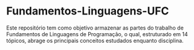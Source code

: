 # Fundamentos-Linguagens-UFC
Este repositório tem como objetivo armazenar as partes do trabalho de Fundamentos de Linguagens de Programação, o qual, estruturado em 14 tópicos, abrage os principais conceitos estudados enquanto disciplina.
